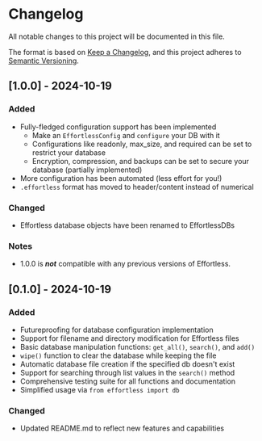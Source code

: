 # Changelog

All notable changes to this project will be documented in this file.

The format is based on [Keep a Changelog](https://keepachangelog.com/en/1.0.0/),
and this project adheres to [Semantic Versioning](https://semver.org/spec/v2.0.0.html).

## [1.0.0] - 2024-10-19

### Added

- Fully-fledged configuration support has been implemented
  - Make an `EffortlessConfig` and `configure` your DB with it
  - Configurations like readonly, max_size, and required can be set to restrict
your database
  - Encryption, compression, and backups can be set to secure your database
  (partially implemented)
- More configuration has been automated (less effort for you!)
- `.effortless` format has moved to header/content instead of numerical

### Changed

- Effortless database objects have been renamed to EffortlessDBs

### Notes

- 1.0.0 is ***not*** compatible with any previous versions of Effortless.

## [0.1.0] - 2024-10-19

### Added

- Futureproofing for database configuration implementation
- Support for filename and directory modification for Effortless files
- Basic database manipulation functions: `get_all()`, `search()`, and `add()`
- `wipe()` function to clear the database while keeping the file
- Automatic database file creation if the specified db doesn't exist
- Support for searching through list values in the `search()` method
- Comprehensive testing suite for all functions and documentation
- Simplified usage via `from effortless import db`

### Changed

- Updated README.md to reflect new features and capabilities
